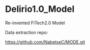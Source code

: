 # Delirio1.0_Model
Re-invented FiTech2.0 Model

Data extraction repo:

https://github.com/NabetseC/MODE.git
